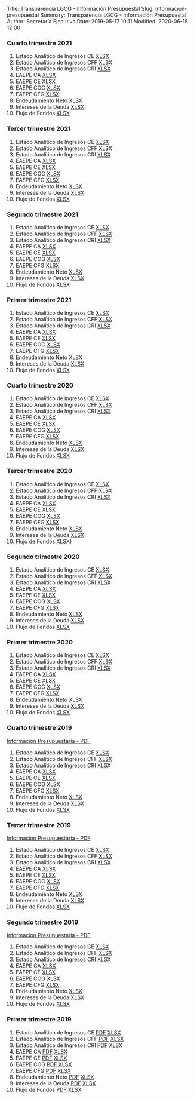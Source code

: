 Title: Transparencia LGCG - Información Presupuestal
Slug: informacion-presupuestal
Summary: Transparencia LGCG - Información Presupuestal
Author: Secretaría Ejecutiva
Date: 2019-05-17 10:11
Modified: 2020-06-18 12:00


### Cuarto trimestre 2021

1. Estado Analítico de Ingresos CE [XLSX](2021-4-1.xlsx)
2. Estado Analítico de Ingresos CFF [XLSX](2021-4-2.xlsx)
3. Estado Analítico de Ingresos CRI [XLSX](2021-4-3.xlsx)
4. EAEPE CA [XLSX](2021-4-4.xlsx)
5. EAEPE CE [XLSX](2021-4-5.xlsx)
6. EAEPE COG [XLSX](2021-4-6.xlsx)
7. EAEPE CFG [XLSX](2021-4-7.xlsx)
8. Endeudamiento Neto [XLSX](2021-4-8.xlsx)
9. Intereses de la Deuda [XLSX](2021-4-9.xlsx)
10. Flujo de Fondos [XLSX](2021-4-10.xlsx)

### Tercer trimestre 2021

1. Estado Analítico de Ingresos CE [XLSX](2021-3-1.xlsx)
2. Estado Analítico de Ingresos CFF [XLSX](2021-3-2.xlsx)
3. Estado Analítico de Ingresos CRI [XLSX](2021-3-3.xlsx)
4. EAEPE CA [XLSX](2021-3-4.xlsx)
5. EAEPE CE [XLSX](2021-3-5.xlsx)
6. EAEPE COG [XLSX](2021-3-6.xlsx)
7. EAEPE CFG [XLSX](2021-3-7.xlsx)
8. Endeudamiento Neto [XLSX](2021-3-8.xlsx)
9. Intereses de la Deuda [XLSX](2021-3-9.xlsx)
10. Flujo de Fondos [XLSX](2021-3-10.xlsx)


### Segundo trimestre 2021

1. Estado Analítico de Ingresos CE [XLSX](2021-2-1.xlsx)
2. Estado Analítico de Ingresos CFF [XLSX](2021-2-2.xlsx)
3. Estado Analítico de Ingresos CRI [XLSX](2021-2-3.xlsx)
4. EAEPE CA [XLSX](2021-2-4.xlsx)
5. EAEPE CE [XLSX](2021-2-5.xlsx)
6. EAEPE COG [XLSX](2021-2-6.xlsx)
7. EAEPE CFG [XLSX](2021-2-7.xlsx)
8. Endeudamiento Neto [XLSX](2021-2-8.xlsx)
9. Intereses de la Deuda [XLSX](2021-2-9.xlsx)
10. Flujo de Fondos [XLSX](2021-2-10.xlsx)

### Primer trimestre 2021

1. Estado Analítico de Ingresos CE [XLSX](2021-1-1.xlsx)
2. Estado Analítico de Ingresos CFF [XLSX](2021-1-2.xlsx)
3. Estado Analítico de Ingresos CRI [XLSX](2021-1-3.xlsx)
4. EAEPE CA [XLSX](2021-1-4.xlsx)
5. EAEPE CE [XLSX](2021-1-5.xlsx)
6. EAEPE COG [XLSX](2021-1-6.xlsx)
7. EAEPE CFG [XLSX](2021-1-7.xlsx)
8. Endeudamiento Neto [XLSX](2021-1-8.xlsx)
9. Intereses de la Deuda [XLSX](2021-1-9.xlsx)
10. Flujo de Fondos [XLSX](2021-1-10.xlsx)

### Cuarto trimestre 2020

1. Estado Analítico de Ingresos CE [XLSX](2020-4-1.xlsx)
2. Estado Analítico de Ingresos CFF [XLSX](2020-4-2.xlsx)
3. Estado Analítico de Ingresos CRI [XLSX](2020-4-3.xlsx)
4. EAEPE CA [XLSX](2020-4-4.xlsx)
5. EAEPE CE [XLSX](2020-4-5.xlsx)
6. EAEPE COG [XLSX](2020-4-6.xlsx)
7. EAEPE CFG [XLSX](2020-4-7.xlsx)
8. Endeudamiento Neto [XLSX](2020-4-8.xlsx)
9. Intereses de la Deuda [XLSX](2020-4-9.xlsx)
10. Flujo de Fondos [XLSX](2020-4-10.xlsx)


### Tercer trimestre 2020

1. Estado Analítico de Ingresos CE [XLSX](2020-3-1.xlsx)
2. Estado Analítico de Ingresos CFF [XLSX](2020-3-2.xlsx)
3. Estado Analítico de Ingresos CRI [XLSX](2020-3-3.xlsx)
4. EAEPE CA [XLSX](2020-3-4.xlsx)
5. EAEPE CE [XLSX](2020-3-5.xlsx)
6. EAEPE COG [XLSX](2020-3-6.xlsx)
7. EAEPE CFG [XLSX](2020-3-7.xlsx)
8. Endeudamiento Neto [XLSX](2020-3-8.xlsx)
9. Intereses de la Deuda [XLSX](2020-3-9.xlsx)
10. Flujo de Fondos [XLSX](2020-3-10.xlsx))

### Segundo trimestre 2020


1. Estado Analítico de Ingresos CE [XLSX](2020-2-1.xlsx)
2. Estado Analítico de Ingresos CFF [XLSX](2020-2-2.xlsx)
3. Estado Analítico de Ingresos CRI [XLSX](2020-2-3.xlsx)
4. EAEPE CA [XLSX](2020-2-4.xlsx)
5. EAEPE CE [XLSX](2020-2-5.xlsx)
6. EAEPE COG [XLSX](2020-2-6.xlsx)
7. EAEPE CFG [XLSX](2020-2-7.xlsx)
8. Endeudamiento Neto [XLSX](2020-2-8.xlsx)
9. Intereses de la Deuda [XLSX](2020-2-9.xlsx)
10. Flujo de Fondos [XLSX](2020-2-10.xlsx)

### Primer trimestre 2020

1. Estado Analítico de Ingresos CE [XLSX](2020-01_03-01-estado-analitico-de-ingresos-ce.xlsx)
2. Estado Analítico de Ingresos CFF [XLSX](2020-01_03-02-estado-analitico-de-ingresos-cff.xlsx)
3. Estado Analítico de Ingresos CRI [XLSX](2020-01_03-03-estado-analitico-de-ingresos-cri.xlsx)
4. EAEPE CA [XLSX](2020-01_03-04-eaepe-ca.xlsx)
5. EAEPE CE [XLSX](2020-01_03-05-eaepe-ce.xlsx)
6. EAEPE COG [XLSX](2020-01_03-06-eaepe-cog.xlsx)
7. EAEPE CFG [XLSX](2020-01_03-07-eaepe-cfg.xlsx)
8. Endeudamiento Neto [XLSX](2020-01_03-08-endeudamiento-neto.xlsx)
9. Intereses de la Deuda [XLSX](2020-01_03-09-intereses-de-la-deuda.xlsx)
10. Flujo de Fondos [XLSX](2020-01_03-10-flujo-de-fondos.xlsx)

### Cuarto trimestre 2019

[Información Presupuestaria - PDF](2019-10_12-00-informacion-presupuestaria.pdf)

1. Estado Analítico de Ingresos CE [XLSX](2019-10_12-01-estado-analitico-de-ingresos-ce.xlsx)
2. Estado Analítico de Ingresos CFF [XLSX](2019-10_12-02-estado-analitico-de-ingresos-cff.xlsx)
3. Estado Analítico de Ingresos CRI [XLSX](2019-10_12-03-estado-analitico-de-ingresos-cri.xlsx)
4. EAEPE CA [XLSX](2019-10_12-04-eaepe-ca.xlsx)
5. EAEPE CE [XLSX](2019-10_12-05-eaepe-ce.xlsx)
6. EAEPE COG [XLSX](2019-10_12-06-eaepe-cog.xlsx)
7. EAEPE CFG [XLSX](2019-10_12-07-eaepe-cfg.xlsx)
8. Endeudamiento Neto [XLSX](2019-10_12-08-endeudamiento-neto.xlsx)
9. Intereses de la Deuda [XLSX](2019-10_12-09-intereses-de-la-deuda.xlsx)
10. Flujo de Fondos [XLSX](2019-10_12-10-flujo-de-fondos.xlsx)

### Tercer trimestre 2019

[Información Presupuestaria - PDF](2019-10_09-00-informacion-presupuestaria.pdf)

1. Estado Analítico de Ingresos CE [XLSX](2019-10_09-01-estado-analitico-de-ingresos-ce.xlsx)
2. Estado Analítico de Ingresos CFF [XLSX](2019-10_09-02-estado-analitico-de-ingresos-cff.xlsx)
3. Estado Analítico de Ingresos CRI [XLSX](2019-10_09-03-estado-analitico-de-ingresos-cri.xlsx)
4. EAEPE CA [XLSX](2019-10_09-04-eaepe-ca.xlsx)
5. EAEPE CE [XLSX](2019-10_09-05-eaepe-ce.xlsx)
6. EAEPE COG [XLSX](2019-10_09-06-eaepe-cog.xlsx)
7. EAEPE CFG [XLSX](2019-10_09-07-eaepe-cfg.xlsx)
8. Endeudamiento Neto [XLSX](2019-10_09-08-endeudamiento-neto.xlsx)
9. Intereses de la Deuda [XLSX](2019-10_09-09-intereses-de-la-deuda.xlsx)
10. Flujo de Fondos [XLSX](2019-10_09-10-flujo-de-fondos.xlsx)


### Segundo trimestre 2019

[Información Presupuestaria - PDF](2019-04_06-00-informacion-presupuestaria.pdf)

1. Estado Analítico de Ingresos CE [XLSX](2019-04_06-01-estado-analitico-de-ingresos-ce.xlsx)
2. Estado Analítico de Ingresos CFF [XLSX](2019-04_06-02-estado-analitico-de-ingresos-cff.xlsx)
3. Estado Analítico de Ingresos CRI [XLSX](2019-04_06-03-estado-analitico-de-ingresos-cri.xlsx)
4. EAEPE CA [XLSX](2019-04_06-04-eaepe-ca.xlsx)
5. EAEPE CE [XLSX](2019-04_06-05-eaepe-ce.xlsx)
6. EAEPE COG [XLSX](2019-04_06-06-eaepe-cog.xlsx)
7. EAEPE CFG [XLSX](2019-04_06-07-eaepe-cfg.xlsx)
8. Endeudamiento Neto [XLSX](2019-04_06-08-endeudamiento-neto.xlsx)
9. Intereses de la Deuda [XLSX](2019-04_06-09-intereses-de-la-deuda.xlsx)
10. Flujo de Fondos [XLSX](2019-04_06-10-flujo-de-fondos.xlsx)


### Primer trimestre 2019

1. Estado Analítico de Ingresos CE [PDF](2019-01_03-01-estado-analitico-de-ingresos-ce.pdf) [XLSX](2019-01_03-01-estado-analitico-de-ingresos-ce.xlsx)
2. Estado Analítico de Ingresos CFF [PDF](2019-01_03-02-estado-analitico-de-ingresos-cff.pdf) [XLSX](2019-01_03-02-estado-analitico-de-ingresos-cff.xlsx)
3. Estado Analítico de Ingresos CRI [PDF](2019-01_03-03-estado-analitico-de-ingresos-cri.pdf) [XLSX](2019-01_03-03-estado-analitico-de-ingresos-cri.xlsx)
4. EAEPE CA [PDF](2019-01_03-04-eaepe-ca.pdf) [XLSX](2019-01_03-04-eaepe-ca.xlsx)
5. EAEPE CE [PDF](2019-01_03-05-eaepe-ce.pdf) [XLSX](2019-01_03-05-eaepe-ce.xlsx)
6. EAEPE COG [PDF](2019-01_03-06-eaepe-cog.pdf) [XLSX](2019-01_03-06-eaepe-cog.xlsx)
7. EAEPE CFG [PDF](2019-01_03-07-eaepe-cfg.pdf) [XLSX](2019-01_03-07-eaepe-cfg.xlsx)
8. Endeudamiento Neto [PDF](2019-01_03-08-endeudamiento-neto.pdf) [XLSX](2019-01_03-08-endeudamiento-neto.xlsx)
9. Intereses de la Deuda [PDF](2019-01_03-09-intereses-de-la-deuda.pdf) [XLSX](2019-01_03-09-intereses-de-la-deuda.xlsx)
10. Flujo de Fondos [PDF](2019-01_03-10-flujo-de-fondos.pdf) [XLSX](2019-01_03-10-flujo-de-fondos.xlsx)
